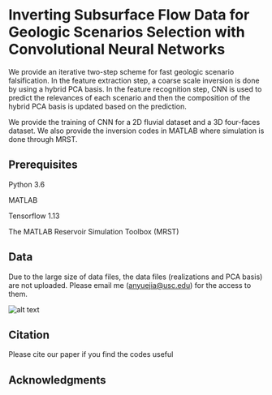 # Inverting Subsurface Flow Data for Geologic Scenarios Selection with Convolutional Neural Networks
We provide an iterative two-step scheme for fast geologic scenario falsification. In the feature extraction step, a coarse scale inversion is done by using a hybrid PCA basis. In the feature recognition step, CNN is used to predict the relevances of each scenario and then the composition of the hybrid PCA basis is updated based on the prediction.  

We provide the training of CNN for a 2D fluvial dataset and a 3D four-faces dataset. We also provide the inversion codes in MATLAB where simulation is done through MRST.
## Prerequisites
Python 3.6

MATLAB

Tensorflow 1.13

The MATLAB Reservoir Simulation Toolbox (MRST)

## Data
Due to the large size of data files, the data files (realizations and PCA basis) are not uploaded. Please email me (anyuejia@usc.edu) for the access to them.

![alt text](https://github.com/AnyueJ/CNN_SS/blob/main/Image/2D.jpg=50x50)
## Citation
Please cite our paper if you find the codes useful

## Acknowledgments
